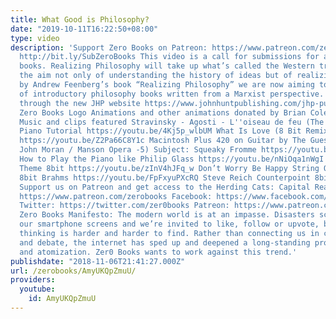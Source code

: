 ```yaml
---
title: What Good is Philosophy?
date: "2019-10-11T16:22:50+08:00"
type: video
description: 'Support Zero Books on Patreon: https://www.patreon.com/zerobooks Subscribe:
  http://bit.ly/SubZeroBooks This video is a call for submissions for a new line of
  books. Realizing Philosophy will take up what’s called the Western tradition with
  the aim not only of understanding the history of ideas but of realizing them. Inspired
  by Andrew Feenberg’s book “Realizing Philosophy” we are now aiming to create a series
  of introductory philosophy books written from a Marxist perspective. Contact us
  through the new JHP website https://www.johnhuntpublishing.com/jhp-publishing-process/
  Zero Books Logo Animations and other animations donated by Brian Cole https://www.instagram.com/robotbloodco/
  Music and clips featured Stravinsky - Agosti - L''oiseau de feu (The Firebird) |
  Piano Tutorial https://youtu.be/4Kj5p_wlbUM What Is Love (8 Bit Remix Cover Version)
  https://youtu.be/Z2Pa66C8Y1c Macintosh Plus 420 on Guitar by The Guests https://theguests000.bandcamp.com/
  John Moran / Manson Opera -5) Subject: Squeaky Fromme https://youtu.be/_o3oP3NnzCw
  How to Play the Piano like Philip Glass https://youtu.be/nNiOqa1nWgI Super Mario
  Theme 8bit https://youtu.be/zInV4hJFq_w Don’t Worry Be Happy String Quartet https://youtu.be/LuW-eIeg_Fk
  8bit Brahms https://youtu.be/FpFxyuPXcRQ Steve Reich Counterpoint 8bit https://youtu.be/XWkEXi12mDE
  Support us on Patreon and get access to the Herding Cats: Capital Reading Group
  https://www.patreon.com/zerobooks Facebook: https://www.facebook.com/ZeroBooks/
  Twitter: https://twitter.com/zer0books Patreon: https://www.patreon.com/zerobooks
  Zero Books Manifesto: The modern world is at an impasse. Disasters scroll across
  our smartphone screens and we’re invited to like, follow or upvote, but critical
  thinking is harder and harder to find. Rather than connecting us in common struggle
  and debate, the internet has sped up and deepened a long-standing process of alienation
  and atomization. Zer0 Books wants to work against this trend.'
publishdate: "2018-11-06T21:41:27.000Z"
url: /zerobooks/AmyUKQpZmuU/
providers:
  youtube:
    id: AmyUKQpZmuU
---
```

